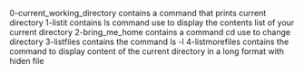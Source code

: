 0-current_working_directory contains a command that prints current directory
1-listit contains ls command use to display the contents list of your current directory
2-bring_me_home contains a command cd use to change directory
3-listfiles contains the command ls -l
4-listmorefiles contains the command to display content of the current directory in a long format with hiden file
